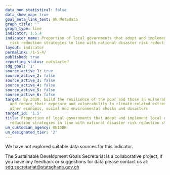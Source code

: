 ```yaml
---
data_non_statistical: false
data_show_map: true
goal_meta_link_text: UN Metadata
graph_title: ''
graph_type: line
indicator: 1.5.4
indicator_name: Proportion of local governments that adopt and implement local disaster
  risk reduction strategies in line with national disaster risk reduction strategies
layout: indicator
permalink: /1-5-4/
published: true
reporting_status: notstarted
sdg_goal: '1'
source_active_1: true
source_active_2: false
source_active_3: false
source_active_4: false
source_active_5: false
source_active_6: false
target: By 2030, build the resilience of the poor and those in vulnerable situations
  and reduce their exposure and vulnerability to climate-related extreme events and
  other economic, social and environmental shocks and disasters
target_id: '1.5'
title: Proportion of local governments that adopt and implement local disaster risk
  reduction strategies in line with national disaster risk reduction strategies
un_custodian_agency: UNISDR
un_designated_tier: '2'
---
```

We have not explored suitable data sources for this indicator.

The Sustainable Development Goals Secretariat is a collaborative project, if you have any feedback or suggestions for data please contact us at: sdg.secretariat@statsghana.gov.gh
